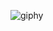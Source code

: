 ![giphy](https://user-images.githubusercontent.com/62767282/180463645-2a75bb63-75a5-449b-a609-dc98e12de507.gif)
